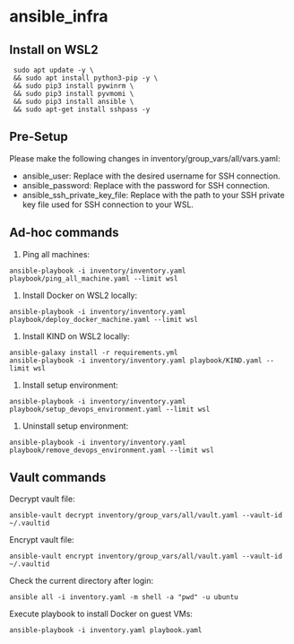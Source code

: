 # ansible_infra
## Install on WSL2
```
 sudo apt update -y \
 && sudo apt install python3-pip -y \
 && sudo pip3 install pywinrm \
 && sudo pip3 install pyvmomi \
 && sudo pip3 install ansible \
 && sudo apt-get install sshpass -y
```

## Pre-Setup
Please make the following changes in inventory/group_vars/all/vars.yaml:
* ansible_user: Replace with the desired username for SSH connection.
* ansible_password: Replace with the password for SSH connection.
* ansible_ssh_private_key_file: Replace with the path to your SSH private key file used for SSH connection to your WSL.
## Ad-hoc commands

1. Ping all machines:
```
ansible-playbook -i inventory/inventory.yaml playbook/ping_all_machine.yaml --limit wsl
```
1. Install Docker on WSL2 locally:
```
ansible-playbook -i inventory/inventory.yaml playbook/deploy_docker_machine.yaml --limit wsl
```
1. Install KIND on WSL2 locally:
```
ansible-galaxy install -r requirements.yml 
ansible-playbook -i inventory/inventory.yaml playbook/KIND.yaml --limit wsl
```

1. Install setup environment:
```
ansible-playbook -i inventory/inventory.yaml playbook/setup_devops_environment.yaml --limit wsl
```

1. Uninstall setup environment:
```
ansible-playbook -i inventory/inventory.yaml playbook/remove_devops_environment.yaml --limit wsl
```

## Vault commands
Decrypt vault file:
```
ansible-vault decrypt inventory/group_vars/all/vault.yaml --vault-id ~/.vaultid
```

Encrypt vault file:
```
ansible-vault encrypt inventory/group_vars/all/vault.yaml --vault-id ~/.vaultid
```

Check the current directory after login:

```
ansible all -i inventory.yaml -m shell -a "pwd" -u ubuntu
```



Execute playbook to install Docker on guest VMs:
```
ansible-playbook -i inventory.yaml playbook.yaml
```
